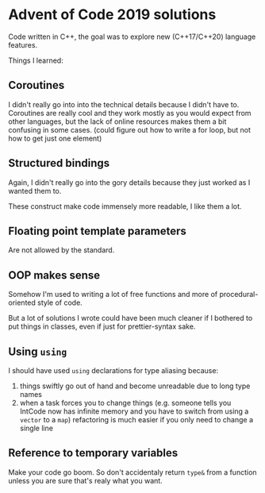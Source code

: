 # Advent of Code 2019 solutions

Code written in C++, the goal was to explore new (C++17/C++20) language features.

Things I learned:

## Coroutines
I didn't really go into into the technical details because I didn't have to.
Coroutines are really cool and they work mostly as you would expect from other languages,
but the lack of online resources makes them a bit confusing in some cases.
(could figure out how to write a for loop, but not how to get just one element)

## Structured bindings
Again, I didn't really go into the gory details because they just worked as I wanted them to.

These construct make code immensely more readable, I like them a lot.

## Floating point template parameters
Are not allowed by the standard. 

## OOP makes sense
Somehow I'm used to writing a lot of free functions and more of procedural-oriented style of code.

But a lot of solutions I wrote could have been much cleaner if I bothered to put things in classes,
even if just for prettier-syntax sake.

## Using `using`
I should have used `using` declarations for type aliasing because:

1. things swiftly go out of hand and become unreadable due to long type names
2. when a task forces you to change things (e.g. someone tells you IntCode now has infinite memory and you
have to switch from using a `vector` to a `map`)
refactoring is much easier if you only need to change a single line

## Reference to temporary variables
Make your code go boom. 
So don't accidentaly return `type&` from a function unless you are sure that's realy what you want.
